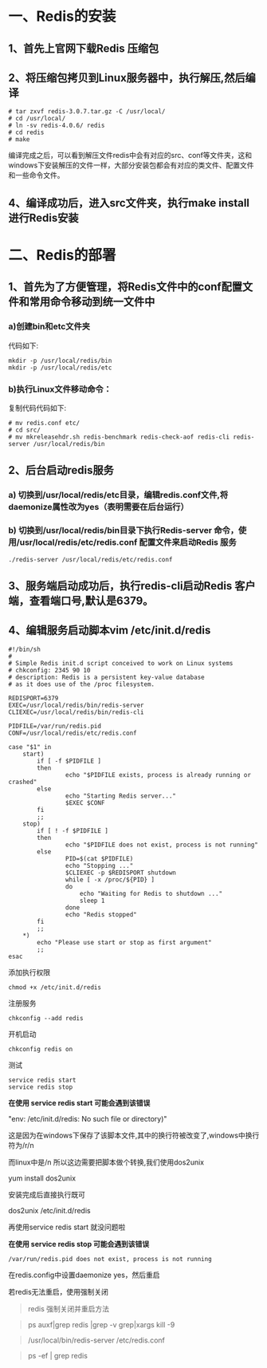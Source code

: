 # 一、Redis的安装
## 1、首先上官网下载Redis 压缩包
## 2、将压缩包拷贝到Linux服务器中，执行解压,然后编译
```
# tar zxvf redis-3.0.7.tar.gz -C /usr/local/
# cd /usr/local/
# ln -sv redis-4.0.6/ redis
# cd redis
# make
```
编译完成之后，可以看到解压文件redis中会有对应的src、conf等文件夹，这和windows下安装解压的文件一样，大部分安装包都会有对应的类文件、配置文件和一些命令文件。
## 4、编译成功后，进入src文件夹，执行make install进行Redis安装
# 二、Redis的部署
## 1、首先为了方便管理，将Redis文件中的conf配置文件和常用命令移动到统一文件中

### a)创建bin和etc文件夹

代码如下:
```
mkdir -p /usr/local/redis/bin
mkdir -p /usr/local/redis/etc
```
### b)执行Linux文件移动命令：

复制代码代码如下:
```
# mv redis.conf etc/
# cd src/
# mv mkreleasehdr.sh redis-benchmark redis-check-aof redis-cli redis-server /usr/local/redis/bin
```
## 2、后台启动redis服务

### a) 切换到/usr/local/redis/etc目录，编辑redis.conf文件,将daemonize属性改为yes（表明需要在后台运行）
### b) 切换到/usr/local/redis/bin目录下执行Redis-server 命令，使用/usr/local/redis/etc/redis.conf 配置文件来启动Redis 服务
```
./redis-server /usr/local/redis/etc/redis.conf
```
## 3、服务端启动成功后，执行redis-cli启动Redis 客户端，查看端口号,默认是6379。
## 4、编辑服务启动脚本vim /etc/init.d/redis
```
#!/bin/sh
#
# Simple Redis init.d script conceived to work on Linux systems
# chkconfig: 2345 90 10 
# description: Redis is a persistent key-value database
# as it does use of the /proc filesystem.

REDISPORT=6379
EXEC=/usr/local/redis/bin/redis-server
CLIEXEC=/usr/local/redis/bin/redis-cli

PIDFILE=/var/run/redis.pid
CONF=/usr/local/redis/etc/redis.conf

case "$1" in
    start)
        if [ -f $PIDFILE ]
        then
                echo "$PIDFILE exists, process is already running or crashed"
        else
                echo "Starting Redis server..."
                $EXEC $CONF
        fi
        ;;
    stop)
        if [ ! -f $PIDFILE ]
        then
                echo "$PIDFILE does not exist, process is not running"
        else
                PID=$(cat $PIDFILE)
                echo "Stopping ..."
                $CLIEXEC -p $REDISPORT shutdown
                while [ -x /proc/${PID} ]
                do
                    echo "Waiting for Redis to shutdown ..."
                    sleep 1
                done
                echo "Redis stopped"
        fi
        ;;
    *)
        echo "Please use start or stop as first argument"
        ;;
esac
```
添加执行权限
```
chmod +x /etc/init.d/redis
```
注册服务
```
chkconfig --add redis
```
开机启动
```
chkconfig redis on
```
测试
```
service redis start
service redis stop
```
**在使用 service redis start 可能会遇到该错误**


"env: /etc/init.d/redis: No such file or directory)"


这是因为在windows下保存了该脚本文件,其中的换行符被改变了,windows中换行符为/r/n


而linux中是/n 所以这边需要把脚本做个转换,我们使用dos2unix

yum install dos2unix 

安装完成后直接执行既可

dos2unix /etc/init.d/redis

再使用service redis start 就没问题啦

**在使用 service redis stop 可能会遇到该错误**
```
/var/run/redis.pid does not exist, process is not running
```
在redis.config中设置daemonize yes，然后重启

若redis无法重启，使用强制关闭
>redis 强制关闭并重启方法

>ps auxf|grep redis |grep -v grep|xargs kill -9 

>/usr/local/bin/redis-server /etc/redis.conf

>ps -ef | grep redis













